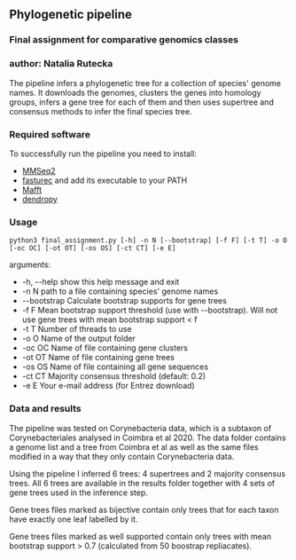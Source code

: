 ## Phylogenetic pipeline
### Final assignment for comparative genomics classes
### author: Natalia Rutecka
The pipeline infers a phylogenetic tree for a collection of species' genome names. 
It downloads the genomes, clusters the genes into homology groups, infers a gene tree for each of them and then uses supertree and consensus methods to infer the final species tree.
### Required software
To successfully run the pipeline you need to install: 
- [MMSeq2](https://github.com/soedinglab/MMseqs2)
- [fasturec](http://bioputer.mimuw.edu.pl/gorecki/fasturec/) and add its executable to your PATH
- [Mafft](https://anaconda.org/bioconda/mafft)
- [dendropy](https://dendropy.org/programs/sumtrees.html
)

### Usage
`python3 final_assignment.py [-h] -n N [--bootstrap] [-f F] [-t T] -o O [-oc OC] [-ot OT] [-os OS] [-ct CT] [-e E]`

arguments:
-  -h, --help   show this help message and exit
-  -n N         path to a file containing species' genome names
-  --bootstrap  Calculate bootstrap supports for gene trees
-  -f F         Mean bootstrap support threshold (use with --bootstrap). Will not use gene trees with mean bootstrap support < f
-  -t T         Number of threads to use
-  -o O         Name of the output folder
-  -oc OC       Name of file containing gene clusters
-  -ot OT       Name of file containing gene trees
-  -os OS       Name of file containing all gene sequences
-  -ct CT       Majority consensus threshold (default: 0.2)
-  -e E         Your e-mail address (for Entrez download)


### Data and results
The pipeline was tested on Corynebacteria data, 
which is a subtaxon of Corynebacteriales analysed in Coimbra et al 2020. 
The data folder contains a genome list and a tree from Coimbra et al as well as the same files modified in a way that they only contain Corynebacteria data.

Using the pipeline I inferred 6 trees: 4 supertrees and 2 majority consensus trees.
All 6 trees are available in the results folder 
together with 4 sets of gene trees
used in the inference step.

Gene trees files marked as bijective contain only trees that for each taxon have exactly one leaf 
labelled by it.

Gene trees files marked as well supported contain only trees with mean bootstrap support > 0.7 (calculated from 50 boostrap repliacates).
